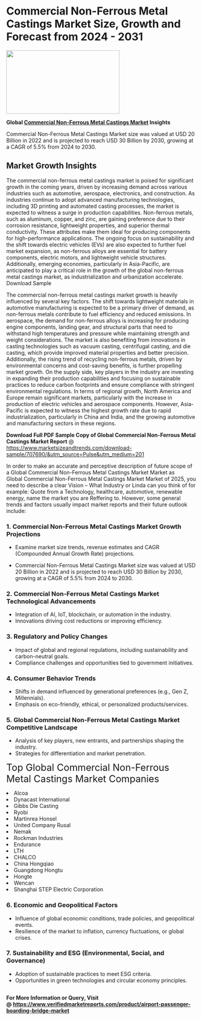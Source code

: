 <H1>Commercial Non-Ferrous Metal Castings Market Size, Growth and Forecast from 2024 - 2031</H1><img class="aligncenter size-medium wp-image-584254" src="https://thirdeyenews.in/wp-content/uploads/2024/09/Global-Market-Research-300x168.jpeg" alt="" width="300" height="168" /><p><strong>Global&nbsp;<a href="https://www.marketsizeandtrends.com/download-sample/707690/&amp;utm_source=Pulse&amp;utm_medium=201">Commercial Non-Ferrous Metal Castings Market</a> Insights</strong></p><p>Commercial Non-Ferrous Metal Castings Market size was valued at USD 20 Billion in 2022 and is projected to reach USD 30 Billion by 2030, growing at a CAGR of 5.5% from 2024 to 2030.</p><p><h2>Market Growth Insights</h2> <p>The commercial non-ferrous metal castings market is poised for significant growth in the coming years, driven by increasing demand across various industries such as automotive, aerospace, electronics, and construction. As industries continue to adopt advanced manufacturing technologies, including 3D printing and automated casting processes, the market is expected to witness a surge in production capabilities. Non-ferrous metals, such as aluminum, copper, and zinc, are gaining preference due to their corrosion resistance, lightweight properties, and superior thermal conductivity. These attributes make them ideal for producing components for high-performance applications. The ongoing focus on sustainability and the shift towards electric vehicles (EVs) are also expected to further fuel market expansion, as non-ferrous alloys are essential for battery components, electric motors, and lightweight vehicle structures. Additionally, emerging economies, particularly in Asia-Pacific, are anticipated to play a critical role in the growth of the global non-ferrous metal castings market, as industrialization and urbanization accelerate. Download Sample</p> <p>The commercial non-ferrous metal castings market growth is heavily influenced by several key factors. The shift towards lightweight materials in automotive manufacturing is expected to be a primary driver of demand, as non-ferrous metals contribute to fuel efficiency and reduced emissions. In aerospace, the demand for non-ferrous alloys is increasing for producing engine components, landing gear, and structural parts that need to withstand high temperatures and pressure while maintaining strength and weight considerations. The market is also benefiting from innovations in casting technologies such as vacuum casting, centrifugal casting, and die casting, which provide improved material properties and better precision. Additionally, the rising trend of recycling non-ferrous metals, driven by environmental concerns and cost-saving benefits, is further propelling market growth. On the supply side, key players in the industry are investing in expanding their production capabilities and focusing on sustainable practices to reduce carbon footprints and ensure compliance with stringent environmental regulations. In terms of regional growth, North America and Europe remain significant markets, particularly with the increase in production of electric vehicles and aerospace components. However, Asia-Pacific is expected to witness the highest growth rate due to rapid industrialization, particularly in China and India, and the growing automotive and manufacturing sectors in these regions. </p><p><span class=""><strong>Download Full PDF Sample Copy of Global Commercial Non-Ferrous Metal Castings Market Report</strong> @ <a href="https://www.marketsizeandtrends.com/download-sample/707690/&amp;utm_source=Pulse&amp;utm_medium=201" target="_blank">https://www.marketsizeandtrends.com/download-sample/707690/&amp;utm_source=Pulse&amp;utm_medium=201</a></span></p><p>In order to make an accurate and perceptive description of future scope of a Global&nbsp;Commercial Non-Ferrous Metal Castings Market Market as Global&nbsp;Commercial Non-Ferrous Metal Castings Market Market of 2025, you need to describe a clear Vision &ndash; What Industry or Linda can you think of for example: Quote from a Technology, healthcare, automotive, renewable energy, name the market you are Reffering to. However, some general trends and factors usually impact market reports and their future outlook include:</p><h3>1.&nbsp;<strong>Commercial Non-Ferrous Metal Castings Market Growth Projections</strong></h3><ul><li>Examine market size trends, revenue estimates and CAGR (Compounded Annual Growth Rate) projections.</li><li><p>Commercial Non-Ferrous Metal Castings Market size was valued at USD 20 Billion in 2022 and is projected to reach USD 30 Billion by 2030, growing at a CAGR of 5.5% from 2024 to 2030.</p></li></ul><h3>2.&nbsp;<strong>Commercial Non-Ferrous Metal Castings Market Technological Advancements</strong></h3><ul><li>Integration of AI, IoT, blockchain, or automation in the industry.</li><li>Innovations driving cost reductions or improving efficiency.</li></ul><h3>3.&nbsp;<strong>Regulatory and Policy Changes</strong></h3><ul><li>Impact of global and regional regulations, including sustainability and carbon-neutral goals.</li><li>Compliance challenges and opportunities tied to government initiatives.</li></ul><h3>4.&nbsp;<strong>Consumer Behavior Trends</strong></h3><ul><li>Shifts in demand influenced by generational preferences (e.g., Gen Z, Millennials).</li><li>Emphasis on eco-friendly, ethical, or personalized products/services.</li></ul><h3>5.&nbsp;<strong>Global Commercial Non-Ferrous Metal Castings Market Competitive Landscape</strong></h3><ul><li>Analysis of key players, new entrants, and partnerships shaping the industry.</li><li>Strategies for differentiation and market penetration.</li></ul><p data-pm-slice="1 1 []"><span style="color: inherit; font-family: inherit; font-size: 25px;">Top Global Commercial Non-Ferrous Metal Castings Market Companies</span></p><div class="" data-test-id=""><p><li>Alcoa</li><li> Dynacast International</li><li> Gibbs Die Casting</li><li> Ryobi</li><li> Martinrea Honsel</li><li> United Company Rusal</li><li> Nemak</li><li> Rockman Industries</li><li> Endurance</li><li> LTH</li><li> CHALCO</li><li> China Hongqiao</li><li> Guangdong Hongtu</li><li> Hongte</li><li> Wencan</li><li> Shanghai STEP Electric Corporation</li></p></div><h3>6.&nbsp;<strong>Economic and Geopolitical Factors</strong></h3><ul><li>Influence of global economic conditions, trade policies, and geopolitical events.</li><li>Resilience of the market to inflation, currency fluctuations, or global crises.</li></ul><h3>7.&nbsp;<strong>Sustainability and ESG (Environmental, Social, and Governance)</strong></h3><ul><li>Adoption of sustainable practices to meet ESG criteria.</li><li>Opportunities in green technologies and circular economy principles.</li></ul><h2><strong style="font-size: 14px;">For More Information or Query, Visit @&nbsp;</strong><a style="background-color: #ffffff; font-size: 14px;" href="https://www.marketsizeandtrends.com/report/commercial-non-ferrous-metal-castings-market/" target="_blank">https://www.verifiedmarketreports.com/product/airport-passenger-boarding-bridge-market</a></h2>

